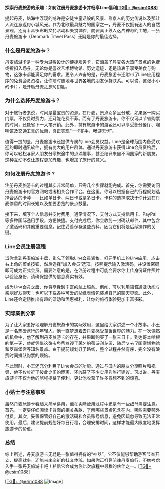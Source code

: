 **探索丹麦旅游的乐趣：如何注册丹麦旅游卡并畅享Line福利[[TG💪+ @esim1088](https://t.me/s/esim1088)]**

提起丹麦，脑海中浮现的或许是安徒生童话般的风景、维京人的历史传说以及那让人流连忘返的小城风光。作为北欧最具魅力的国家之一，丹麦不仅拥有迷人的自然景观，还有丰富多彩的文化活动和美食体验。而要真正融入这片神奇的土地，一张丹麦旅游卡（Denmark Travel Pass）无疑是你的最佳选择。

### 什么是丹麦旅游卡？

丹麦旅游卡是一种专为游客设计的便捷服务卡，它涵盖了丹麦各大热门景点的免费或折扣入场券。无论你是喜欢艺术博物馆、历史遗迹，还是热衷于享受美食与购物，这张卡都能满足你的需求。更令人兴奋的是，丹麦旅游卡还附带了Line应用程序的免费会员资格，让你随时随地与世界各地的朋友保持联系。可以说，这张小小的卡片，是开启丹麦之旅的钥匙。

### 为什么选择丹麦旅游卡？

对于旅行者来说，时间是最宝贵的资源。在丹麦，景点众多且分散，如果逐一购买门票，不仅费时费力，还可能花费不菲。而有了丹麦旅游卡，你不仅可以节省购票的时间，还能省下一大笔开销。此外，持有旅游卡的游客还可以享受部分餐厅、咖啡馆及交通工具的优惠，真正实现“一卡在手，畅游无忧”。

值得一提的是，丹麦旅游卡还提供专属的Line会员权益。Line是全球范围内备受欢迎的即时通讯软件，拥有庞大的用户群体。通过丹麦旅游卡获得Line会员资格后，你可以轻松与家人朋友分享旅途中的点滴趣事，甚至结识来自不同国家的新朋友。这种互动不仅让旅程更加有趣，也增加了旅行的意义。

### 如何注册丹麦旅游卡？

注册丹麦旅游卡的过程其实非常简单，只需几个步骤就能完成。首先，你需要访问丹麦旅游卡的官方网站或者相关合作平台。在这里，你可以根据自己的行程规划选择合适的卡种——比如单日卡、两日卡或是多日卡。卡种的选择取决于你计划在丹麦停留的时间长短以及想要游览的景点数量。

接下来，填写个人信息并支付费用。通常情况下，支付方式支持信用卡、PayPal等多种国际通用手段，方便快捷。支付完成后，你会收到一封确认邮件，其中包含了激活码和其他重要信息。记住妥善保存这些资料，因为它们将是后续操作的关键。

### Line会员注册流程

当你拿到丹麦旅游卡后，别忘了领取Line会员资格。打开手机上的Line应用，点击右上角的菜单按钮，然后选择“加入会员”选项。按照提示输入激活码，并设置密码即可成为正式会员。需要注意的是，在注册过程中可能会要求你上传身份证件照片以验证身份，请确保提供的信息真实有效。

成为Line会员之后，你将享受到丰富的线上服务。例如，可以利用语音通话功能与亲朋好友聊天；也可以下载各种可爱的贴纸表情包装点自己的聊天界面。此外，Line还会定期推出有趣的活动和优惠福利，让你的旅行体验更加丰富多彩。

### 实际案例分享

为了让大家更好地理解丹麦旅游卡的实际效用，这里给大家讲述一个小故事。小王是一名热爱旅行的年轻人，他一直梦想着去丹麦感受童话世界的魅力。在一次偶然的机会中，他了解到丹麦旅游卡的存在，并果断购买了一张三日卡。到达哥本哈根的第一天，他就凭借这张卡免费参观了著名的蒂沃利花园，随后又去了国家博物馆和罗森堡宫等知名景点。由于提前规划好了路线，整个过程井然有序，完全没有浪费时间排队购票的烦恼。

与此同时，小王还充分利用了Line会员的功能。通过与国内的朋友分享照片和视频，他不仅拉近了彼此之间的距离，还收获了不少实用的旅行建议。可以说，丹麦旅游卡不仅为他的旅程提供了便利，更让他收获了许多意想不到的惊喜。

### 小贴士与注意事项

虽然丹麦旅游卡看起来简单易用，但在实际使用过程中还是有一些细节需要注意。首先，一定要仔细阅读卡背面的相关条款，了解哪些景点包含在内、哪些需要额外付费。其次，妥善保管好自己的激活码和会员账号信息，避免因疏忽导致无法正常使用。最后，建议提前规划好每日行程，合理安排时间，这样才能最大限度地发挥旅游卡的价值。

### 总结

综上所述，丹麦旅游卡无疑是一张值得拥有的“神器”。它不仅能够帮助游客节省开支、提高效率，还能带来全新的社交体验。如果你正打算前往丹麦旅行，不妨考虑入手一张丹麦旅游卡吧！相信它会成为你此次旅程中最棒的伙伴之一。[[TG💪+ @esim1088](https://t.me/s/esim1088)]

[[TG💪+ @esim1088](https://t.me/s/esim1088) ![Image](https://i.postimg.cc/4NQfJmqS/Snipaste-2025-05-13-00-14-12.png)]
